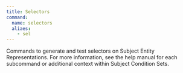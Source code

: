 ```yaml
---
title: Selectors
command:
  name: selectors
  aliaes:
    - sel
---
```


Commands to generate and test selectors on Subject Entity Representations. For more information, see the help manual for each subcommand
or additional context within Subject Condition Sets.
